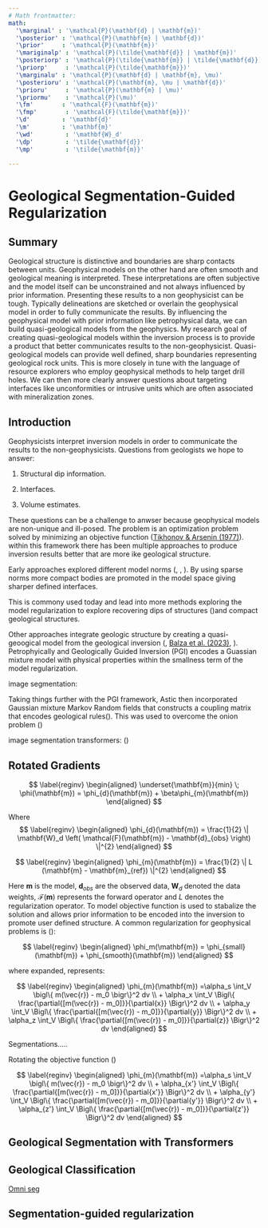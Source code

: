 ```yaml
---
# Math frontmatter:
math:
  '\marginal' : '\mathcal{P}(\mathbf{d} | \mathbf{m})'
  '\posterior' : '\mathcal{P}(\mathbf{m} | \mathbf{d})'
  '\prior'     : '\mathcal{P}(\mathbf{m})'
  '\mariginalp' : '\mathcal{P}(\tilde{\mathbf{d}} | \mathbf{m})'
  '\posteriorp' : '\mathcal{P}(\tilde{\mathbf{m}} | \tilde{\mathbf{d}})'
  '\priorp'     : '\mathcal{P}(\tilde{\mathbf{m}})'
  '\marginalu' : '\mathcal{P}(\mathbf{d} | \mathbf{m}, \mu)'
  '\posterioru' : '\mathcal{P}(\mathbf{m}, \mu | \mathbf{d})'
  '\prioru'     : '\mathcal{P}(\mathbf{m} | \mu)'
  '\priormu'    : '\mathcal{P}(\mu)'
  '\fm'        : '\mathcal{F}(\mathbf{m})'
  '\fmp'        : '\mathcal{F}(\tilde{\mathbf{m}})'
  '\d'         : '\mathbf{d}'
  '\m'         : '\mathbf{m}'
  '\wd'         : '\mathbf{W}_d'
  '\dp'         : '\tilde{\mathbf{d}}'
  '\mp'         : '\tilde{\mathbf{m}}'

---
```


# Geological Segmentation-Guided Regularization

## Summary

Geological structure is distinctive and boundaries are sharp contacts between units. Geophysical models on the other hand are often smooth and geological meaning is interpreted. These interpretations are often subjective and the model itself can be unconstrained and not always influenced by prior information. Presenting these results to a non geophysicist can be tough. Typically delineations are sketched or overlain the geophysical model in order to fully communicate the results. By influencing the geophysical model with prior information like petrophysical data, we can build quasi-geological models from the geophysics. My research goal of creating quasi-geological models within the inversion process is to provide a product that better communicates results to the non-geophysicist. Quasi-geological models can provide well defined, sharp boundaries representing geological rock units. This is more closely in tune with the language of resource explorers who employ geophysical methods to help target drill holes. We can then more clearly answer questions about targeting interfaces like unconformities or intrusive units which are often associated with mineralization zones.


## Introduction

Geophysicists interpret inversion models in order to communicate the results to the non-geophysicists. Questions from geologists we hope to answer:

1) Structural dip information.

2) Interfaces. 

3) Volume estimates.

These questions can be a challenge to anwser because geophysical models are non-unique and ill-posed. The problem is an optimization problem solved by minimizing an objective function ([Tikhonov & Arsenin (1977)](https://www.scirp.org/(S(351jmbntvnsjt1aadkozje))/reference/referencespapers.aspx?referenceid=1111962)). within this framework there has been multiple approaches to produce inversion results better that are more ike geological structure. 

Early approaches explored different model norms ([](10.1093/gji/ggu067), [](10.1093/gji/ggz156), [](https://doi.org/10.1111/1365-2478.13063)). By using sparse norms more compact bodies are promoted in the model space giving sharper defined interfaces. 

This is commony used today and lead into more methods exploring the model regularization to explore recovering dips of structures ([](https://doi.org/10.1111/1365-2478.13417))and compact geological structures.

Other approaches integrate geologic structure by creating a quasi-geoogical model from the geological inversion ([](10.1093/gji/ggz389), [Balza et al. (2023)](https://ui.adsabs.harvard.edu/abs/2022AGUFMNS34B..01B), [](10.1190/INT-2019-0272.1)). Petrophyically and Geologically Guided Inversion (PGI) encodes a Guassian mixture model with physical properties within the smallness term of the model regularization.

image segmentation:

Taking things further with the PGI framework, Astic then incorporated Gaussian mixture Markov Random fields that constructs a coupling matrix that encodes geological rules([](10.1190/segam2021-3583615.1)). This was used to overcome the onion problem ([](https://doi.org/10.14288/1.0394725))

image segmentation transformers:
([](https://doi.org/10.48550/arXiv.2306.11730))


## Rotated Gradients

$$
\label{reginv}
\begin{aligned}
\underset{\mathbf{m}}{min} \; \phi(\mathbf{m}) = \phi_{d}(\mathbf{m}) + \beta\phi_{m}(\mathbf{m})
\end{aligned}
$$

Where
$$
\label{reginv}
\begin{aligned}
\phi_{d}(\mathbf{m}) = \frac{1}{2} \| \mathbf{W}_d \left( \mathcal{F}(\mathbf{m}) - \mathbf{d}_{obs} \right) \|^{2}
\end{aligned}
$$

$$
\label{reginv}
\begin{aligned}
\phi_{m}(\mathbf{m}) = \frac{1}{2} \| L (\mathbf{m} - \mathbf{m}_{ref}) \|^{2}
\end{aligned}
$$

Here $\mathbf{m}$ is the model, $\mathbf{d}_{obs}$ are the observed data, $\mathbf{W}_d$ denoted the data weights, $\mathcal{F}(\mathbf{m})$ represents the forward operator and $L$ denotes the regularization operator. To model objective function is used to stabalize the solution and allows prior information to be encoded into the inversion to promote user defined structure. A common regularization for geophysical problems is ([](https://doi.org/10.1190/1.1443692)):

$$
\label{reginv}
\begin{aligned}
\phi_m(\mathbf{m}) = \phi_{small}(\mathbf{m}) + \phi_{smooth}(\mathbf{m})
\end{aligned}
$$

where expanded, represents:

$$
\label{reginv}
\begin{aligned}
\phi_{m}(\mathbf{m}) =\alpha_s \int_V \bigl\{ m(\vec{r}) - m_0 \bigr\}^2 dv \\ + \alpha_x \int_V \Bigl\{ \frac{\partial{[m(\vec{r}) - m_0]}}{\partial{x}} \Bigr\}^2 dv \\ + \alpha_y \int_V \Bigl\{ \frac{\partial{[m(\vec{r}) - m_0]}}{\partial{y}} \Bigr\}^2 dv \\ + \alpha_z \int_V \Bigl\{ \frac{\partial{[m(\vec{r}) - m_0]}}{\partial{z}} \Bigr\}^2 dv
\end{aligned}
$$

Segmentations.....


Rotating the objective function ([](https://doi.org/10.1190/1.1444705))

$$
\label{reginv}
\begin{aligned}
\phi_{m}(\mathbf{m}) =\alpha_s \int_V \bigl\{ m(\vec{r}) - m_0 \bigr\}^2 dv \\ + \alpha_{x'} \int_V \Bigl\{ \frac{\partial{[m(\vec{r}) - m_0]}}{\partial{x'}} \Bigr\}^2 dv \\ + \alpha_{y'} \int_V \Bigl\{ \frac{\partial{[m(\vec{r}) - m_0]}}{\partial{y'}} \Bigr\}^2 dv \\ + \alpha_{z'} \int_V \Bigl\{ \frac{\partial{[m(\vec{r}) - m_0]}}{\partial{z'}} \Bigr\}^2 dv
\end{aligned}
$$

## Geological Segmentation with Transformers

## Geological Classification

[Omni seg](http://arxiv.org/abs/2311.11666)

## Segmentation-guided regularization